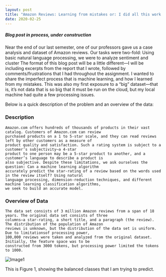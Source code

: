 ```yaml
---
layout: post
title: "Amazon Reviews: Learning from mistakes or: I did all this work and still have an inaccurate model?!?"
date: 2020-02-25
---
```

##### Blog post in process, under construction

Near the end of our last semester, one of our professors gave us a case analysis and dataset of Amazon reviews. Our tasks were two-fold: Using basic natural language processing, we were to analyze sentiment and cluster The format of this blog post will be a little different—I will be including excerpts from the report that I wrote, followed by comments/frustrations that I had throughout the assignment. 
I wanted to share the imperfect process that is machine learning, and how I learned from my mistakes. This was also my first exposure to a “big” dataset—that is, it’s not data that is so big that it must be run on the cloud, but my local machine had quite a few processing issues. 

Below is a quick description of the problem and an overview of the data:

### Description
    Amazon.com offers hundreds of thousands of products in their vast catalog. Customers of Amazon.com can review 
    purchased products on a 1 to 5-star scale, and they can read reviews left by other customers as a measure of 
    product quality and satisfaction. Such a rating system is subject to a customer’s subjectivity—a 4-star 
    product to one person may be a 5-star product to another, and a customer’s language to describe a product is 
    also subjective. Despite these limitations, we ask ourselves the question: Can a machine learning algorithm 
    accurately predict the star-rating of a review based on the words used in the review itself? Using natural 
    language processing, dimension-reduction techniques, and different machine learning classification algorithms,
    we seek to build an accurate model. 

### Overview of Data
    The data set consists of 3 million Amazon reviews from a span of 18 years. The original data set consists of three
    columns—a star-rating, a short title, and a paragraph (the review). The distribution of the population of Amazon 
    reviews is unknown, but the distribution of the data set is uniform. Due to limitationsof processing power, 
    100,000 reviews were taken and analyzed from the original dataset. Initially, the feature space was to be 
    constructed from 3000 tokens, but processing power limited the tokens to 1000. 
 
![Image1](https://github.com/jmyerowitz/jmyerowitz.github.io/blob/master/assets/img/Capture.PNG)

This is Figure 1, showing the balanced classes that I am trying to predict. 
 
